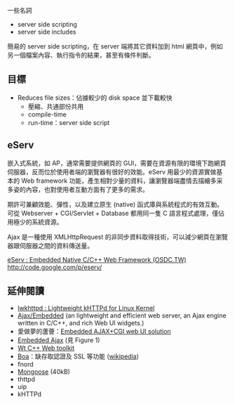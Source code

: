 一些名詞
* server side scripting
* server side includes

簡易的 server side scripting，在 server 端將其它資料加到 html 網頁中，例如另一個檔案內容、執行指令的結果，甚至有條件判斷。

## 目標
* Reduces file sizes：佔據較少的 disk space 並下載較快
	* 壓縮、共通部份共用
	* compile-time
	* run-time：server side script

## eServ
嵌入式系統，如 AP，通常需要提供網頁的 GUI，需要在資源有限的環境下跑網頁伺服器，反而位於使用者端的瀏覽器有很好的效能。eServ 用最少的資源實做基本的 Web framework 功能，產生相對少量的資料，讓瀏覽器端盡情去描繪多采多姿的內容，也對使用者互動方面有了更多的需求。

期許可兼顧效能、彈性，以及建立原生 (native) 函式庫與系統程式的有效互動。可從 Webserver + CGI/Servlet + Database 都用同一隻 C 語言程式處理，僅佔用極少的系統資源。

Ajax 是一種使用 XMLHttpRequest 的非同步資料取得技術，可以減少網頁在瀏覽器跟伺服器之間的資料傳送量。

[eServ : Embedded Native C/C++ Web Framework (OSDC.TW)](http://osdc.tw/2010/04/schedule_eserv_embedded_native.html)
http://code.google.com/p/eserv/

## 延伸閱讀
* [lwkhttpd : Lightweight kHTTPd for Linux Kernel](http://orzlab.blogspot.com/2007/03/lwkhttpd-lightweight-khttpd-for-linux.html)
* [Ajax/Embedded](http://orzlab.blogspot.com/2007/03/ajaxembedded.html) (an lightweight and efficient web server, an Ajax engine written in C/C++, and rich Web UI widgets.)
* 愛做夢的蘆薈：[Embedded AJAX+CGI web UI solution](http://daydreamer.idv.tw/rewrite.php/read-4.html)
* [Embedded Ajax](http://www.access-company.com/PDF/NetFront/Ajax%20white%20paper.pdf) (見 Figure 1)
* [Wt C++ Web toolkit](http://www.webtoolkit.eu/wt)
* [Boa](http://www.boa.org/)：缺存取認證及 SSL 等功能 ([wikipedia](http://en.wikipedia.org/wiki/Boa_%28web_server%29)) 
* fnord
* [Mongoose](http://code.google.com/p/mongoose/) (40kB)
* thttpd
* uip
* kHTTPd
